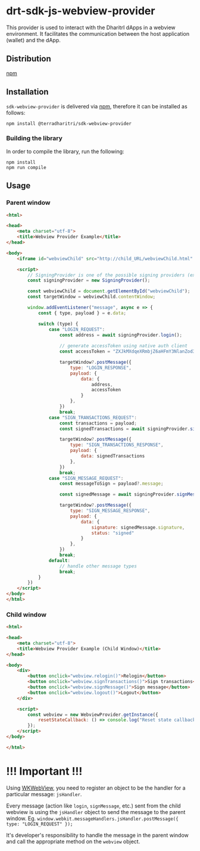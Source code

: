 # drt-sdk-js-webview-provider

This provider is used to interact with the DharitrI dApps in a webview environment.
It facilitates the communication between the host application (wallet) and the dApp.

## Distribution

[npm](https://www.npmjs.com/package/@terradharitri/sdk-webview-provider)

## Installation

`sdk-webview-provider` is delivered via [npm](https://www.npmjs.com/package/@terradharitri/sdk-webview-provider), therefore it can be installed as follows:

```
npm install @terradharitri/sdk-webview-provider
```

### Building the library

In order to compile the library, run the following:

```
npm install
npm run compile
```

## Usage

### Parent window

```html
<html>

<head>
    <meta charset="utf-8">
    <title>Webview Provider Example</title>
</head>

<body>
    <iframe id="webviewChild" src="http://child_URL/webviewChild.html" style="width: 100%; height: 200px;"></iframe>

    <script>
        // SigningProvider is one of the possible signing providers (extension, hardware wallet, etc.)
        const signingProvider = new SigningProvider();

        const webviewChild = document.getElementById("webviewChild");
        const targetWindow = webviewChild.contentWindow;

        window.addEventListener("message", async e => {
            const { type, payload } = e.data;

            switch (type) {
                case "LOGIN_REQUEST":
                    const address = await signingProvider.login();
                    
                    // generate accessToken using native auth client
                    const accessToken = "ZXJkMXdqeXRmbjZ6aHFmY3NlanZod3Y3cTR1c2F6czVyeWMzajhoYzc4ZmxkZ2pueWN0OHdlanFrYXN1bmM.Ykc5allXeG9iM04wLmY2ODE3NzUxMDc1NmVkY2U0NWVjYTg0Yjk0NTQ0YTZlYWNkZmEzNmU2OWRmZDNiOGYyNGM0MDEwZDE5OTA3NTEuMzAwLmV5SjBhVzFsYzNSaGJYQWlPakUyTnpNNU56SXlORFI5.a29dba3f0d2fb4712cb662bc8050c87bf9f0e7fd28f3c98efe0fda074be5b087bd75c075243e832c2985a9da044496b2cff3c852c8c963f9d3d840aed8799c07";

                    targetWindow?.postMessage({
                        type: "LOGIN_RESPONSE",
                        payload: {
                            data: {
                                address,
                                accessToken
                            }
                        },
                    })
                    break;
                case "SIGN_TRANSACTIONS_REQUEST":
                    const transactions = payload;
                    const signedTransactions = await signingProvider.signTransactions(transactions);

                    targetWindow?.postMessage({
                        type: "SIGN_TRANSACTIONS_RESPONSE",
                        payload: {
                            data: signedTransactions
                        },
                    })
                    break;
                case "SIGN_MESSAGE_REQUEST":
                    const messageToSign = payload?.message;

                    const signedMessage = await signingProvider.signMessage(messageToSign);

                    targetWindow?.postMessage({
                        type: "SIGN_MESSAGE_RESPONSE",
                        payload: {
                            data: {
                                signature: signedMessage.signature,
                                status: "signed"
                            }
                        },
                    })
                    break;
                default:
                    // handle other message types
                    break;
            }
        })
    </script>
</body>
</html>
```

### Child window

```html
<html>

<head>
    <meta charset="utf-8">
    <title>Webview Provider Example (Child Window)</title>
</head>

<body>
    <div>
        <button onclick="webview.relogin()">Relogin</button>
        <button onclick="webview.signTransactions()">Sign transactions</button>
        <button onclick="webview.signMessage()">Sign message</button>
        <button onclick="webview.logout()">Logout</button>
    </div>

    <script>
        const webview = new WebviewProvider.getInstance({
            resetStateCallback: () => console.log("Reset state callback called"),
        });
    </script>
</body>

</html>
```

# !!! Important !!!
Using [WKWebView](https://developer.apple.com/documentation/webkit/wkwebview), you need to register an object to be the handler for a particular message: `jsHandler`. 

Every message (action like `login`, `signMessage`, etc.) sent from the child webview is using the `jsHandler` object to send the message to the parent window. Eg. `window.webkit.messageHandlers.jsHandler.postMessage({ type: "LOGIN_REQUEST" });`

It's developer's responsibility to handle the message in the parent window and call the appropriate method on the `webview` object.